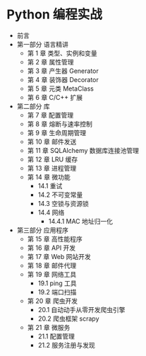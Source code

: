 # Python 编程实战

- 前言
- 第一部分 语言精讲
    - 第 1 章 类型、实例和变量
    - 第 2 章 属性管理
    - 第 3 章 产生器 Generator
    - 第 4 章 装饰器 Decorator
    - 第 5 章 元类 MetaClass
    - 第 6 章 C/C++ 扩展
- 第二部分 库
    - 第 7 章 配置管理
    - 第 8 章 熔断与速率控制
    - 第 9 章 生命周期管理
    - 第 10 章 邮件发送
    - 第 11 章 SQLAlchemy 数据库连接池管理
    - 第 12 章 LRU 缓存
    - 第 13 章 进程管理
    - 第 14 章 微功能
        - 14.1 重试
        - 14.2 不可变常量
        - 14.3 空锁与资源锁
        - 14.4 网络
            - 14.4.1 MAC 地址归一化
- 第三部分 应用程序
    - 第 15 章 高性能程序
    - 第 16 章 API 开发
    - 第 17 章 Web 网站开发
    - 第 18 章 邮件代理
    - 第 19 章 网络工具
        - 19.1 ping 工具
        - 19.2 端口扫描
    - 第 20 章 爬虫开发
        - 20.1 自动动手从零开发爬虫引擎
        - 20.2 爬虫框架 scrapy
    - 第 21 章 微服务
        - 21.1 配置管理
        - 21.2 服务注册与发现
